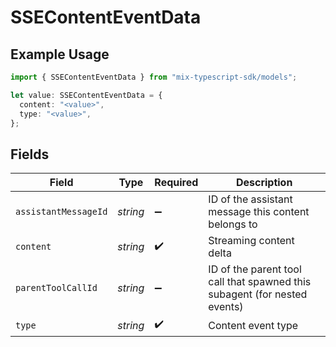 # SSEContentEventData

## Example Usage

```typescript
import { SSEContentEventData } from "mix-typescript-sdk/models";

let value: SSEContentEventData = {
  content: "<value>",
  type: "<value>",
};
```

## Fields

| Field                                                                     | Type                                                                      | Required                                                                  | Description                                                               |
| ------------------------------------------------------------------------- | ------------------------------------------------------------------------- | ------------------------------------------------------------------------- | ------------------------------------------------------------------------- |
| `assistantMessageId`                                                      | *string*                                                                  | :heavy_minus_sign:                                                        | ID of the assistant message this content belongs to                       |
| `content`                                                                 | *string*                                                                  | :heavy_check_mark:                                                        | Streaming content delta                                                   |
| `parentToolCallId`                                                        | *string*                                                                  | :heavy_minus_sign:                                                        | ID of the parent tool call that spawned this subagent (for nested events) |
| `type`                                                                    | *string*                                                                  | :heavy_check_mark:                                                        | Content event type                                                        |